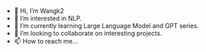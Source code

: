 - 👋 Hi, I’m Wangk2
- 👀 I’m interested in NLP.
- 🌱 I’m currently learning Large Language Model and GPT series.
- 💞️ I’m looking to collaborate on interesting projects.
- 📫 How to reach me...

<!---
doublessay/doublessay is a ✨ special ✨ repository because its `README.md` (this file) appears on your GitHub profile.
You can click the Preview link to take a look at your changes.
--->
